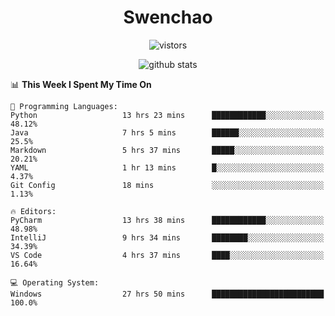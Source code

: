 <h1 align="center">Swenchao</h3>

<p align="center">
  <img src="https://visitor-badge.glitch.me/badge?page_id=Swenchao" alt="vistors" />
</p>

<p align="center">
  <img src="https://github-readme-stats.vercel.app/api?username=Swenchao&count_private=true&show_icons=true&theme=vue-dark&hide_title=true" alt="github stats" />
</p>

<!--START_SECTION:waka-->
📊 **This Week I Spent My Time On** 

```text
💬 Programming Languages: 
Python                   13 hrs 23 mins      ████████████░░░░░░░░░░░░░   48.12% 
Java                     7 hrs 5 mins        ██████░░░░░░░░░░░░░░░░░░░   25.5% 
Markdown                 5 hrs 37 mins       █████░░░░░░░░░░░░░░░░░░░░   20.21% 
YAML                     1 hr 13 mins        █░░░░░░░░░░░░░░░░░░░░░░░░   4.37% 
Git Config               18 mins             ░░░░░░░░░░░░░░░░░░░░░░░░░   1.13%

🔥 Editors: 
PyCharm                  13 hrs 38 mins      ████████████░░░░░░░░░░░░░   48.98% 
IntelliJ                 9 hrs 34 mins       ████████░░░░░░░░░░░░░░░░░   34.39% 
VS Code                  4 hrs 37 mins       ████░░░░░░░░░░░░░░░░░░░░░   16.64%

💻 Operating System: 
Windows                  27 hrs 50 mins      █████████████████████████   100.0%

```


<!--END_SECTION:waka-->

